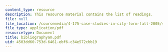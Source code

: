 ```yaml
---
content_type: resource
description: This resource material contains the list of readings.
file: null
file_location: /coursemedia/4-175-case-studies-in-city-form-fall-2005/4503dd60753d6461ebf6c34e572cbb19_bibliographyam.pdf
file_type: application/pdf
resourcetype: Document
title: bibliographyam.pdf
uid: 4503dd60-753d-6461-ebf6-c34e572cbb19
---
```

